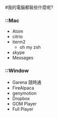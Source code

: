 #我的電腦都裝些什麼呢?

### ::Mac

* Atom
* citrio
* iterm2
  * oh my zsh
* skype
* Messages

### ::Window

* Garena 競時通
* FireAlpaca
* genymotion
* Dropbox
* GOM Player
* Full Player 
